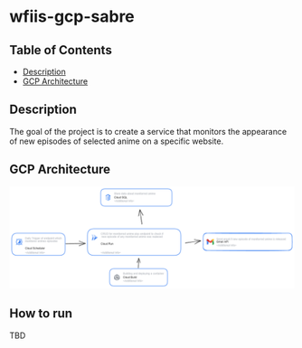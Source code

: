 # wfiis-gcp-sabre

## Table of Contents
 * [Description](#description)
 * [GCP Architecture](#gcp-architecture)

## Description

The goal of the project is to create a service that monitors the appearance of new episodes of selected anime on a specific website.

## GCP Architecture

![GCP Architecture](docs/architecture_project.png)

## How to run

TBD